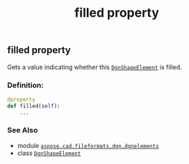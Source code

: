 ﻿---
title: filled property
second_title: Aspose.CAD for Python via .NET API References
description: 
type: docs
weight: 40
url: /python-net/aspose.cad.fileformats.dgn.dgnelements/dgnshapeelement/filled/
is_root: false
---

## filled property


Gets a value indicating whether this [`DgnShapeElement`](/cad/python-net/aspose.cad.fileformats.dgn.dgnelements/dgnshapeelement) is filled.
### Definition:
```python
@property
def filled(self):
    ...
```

### See Also
* module [`aspose.cad.fileformats.dgn.dgnelements`](../../)
* class [`DgnShapeElement`](/cad/python-net/aspose.cad.fileformats.dgn.dgnelements/dgnshapeelement)
